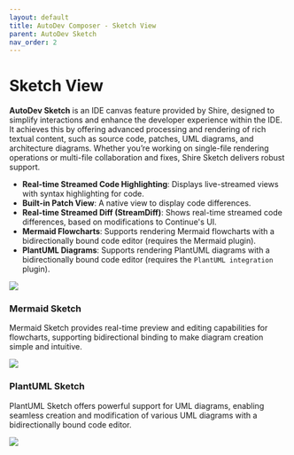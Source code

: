 ```yaml
---
layout: default
title: AutoDev Composer - Sketch View
parent: AutoDev Sketch
nav_order: 2
---
```


# Sketch View

**AutoDev Sketch** is an IDE canvas feature provided by Shire, designed to simplify interactions and enhance the developer
experience within the IDE. It achieves this by offering advanced processing and rendering of rich textual content, such
as source code, patches, UML diagrams, and architecture diagrams. Whether you’re working on single-file rendering
operations or multi-file collaboration and fixes, Shire Sketch delivers robust support.

- **Real-time Streamed Code Highlighting**: Displays live-streamed views with syntax highlighting for code.
- **Built-in Patch View**: A native view to display code differences.
- **Real-time Streamed Diff (StreamDiff)**: Shows real-time streamed code differences, based on modifications to
  Continue's UI.
- **Mermaid Flowcharts**: Supports rendering Mermaid flowcharts with a bidirectionally bound code editor (requires the
  Mermaid plugin).
- **PlantUML Diagrams**: Supports rendering PlantUML diagrams with a bidirectionally bound code editor (requires the
  `PlantUML integration` plugin).

![](https://shire.run/images/shire-sketch-diff.png)

### **Mermaid Sketch**

Mermaid Sketch provides real-time preview and editing capabilities for flowcharts, supporting bidirectional binding to
make diagram creation simple and intuitive.

![](https://shire.run/images/shire-sketch-mermaid.png)

### **PlantUML Sketch**

PlantUML Sketch offers powerful support for UML diagrams, enabling seamless creation and modification of various UML
diagrams with a bidirectionally bound code editor.

![](https://shire.run/images/shire-sketch-plantuml.png)  